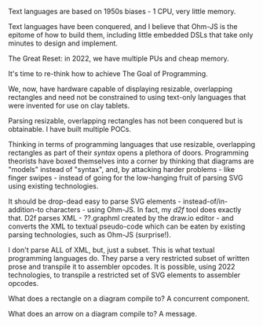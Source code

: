 Text languages are based on 1950s biases - 1 CPU, very little memory.  

Text languages have been conquered, and I believe that Ohm-JS is the epitome of how to build them, including little embedded DSLs that take only minutes to design and implement. 

The Great Reset: in 2022, we have multiple PUs and cheap memory.  

It's time to re-think how to achieve The Goal of Programming.  

We, now, have hardware capable of displaying resizable, overlapping rectangles and need not be constrained to using text-only languages that were invented for use on clay tablets.

Parsing resizable, overlapping rectangles has not been conquered but is obtainable. I have built multiple POCs. 

Thinking in terms of programming languages that use resizable, overlapping rectangles as part of their *syntax* opens a plethora of doors.  Programming theorists have boxed themselves into a corner by thinking that diagrams are "models" instead of "syntax", and, by attacking harder problems - like finger swipes - instead of going for the low-hanging fruit of parsing SVG using existing technologies.

It should be drop-dead easy to parse SVG elements - instead-of/in-addition-to characters - using Ohm-JS.  In fact, my *d2f* tool does exactly that.  D2f parses XML - ??.graphml created by the draw.io editor - and converts the XML to textual pseudo-code which can be eaten by existing parsing technologies, such as Ohm-JS (surprise!).  

I don't parse ALL of XML, but, just a subset.  This is what textual programming languages do.  They parse a very restricted subset of written prose and transpile it to assembler opcodes. It is possible, using 2022 technologies, to transpile a restricted set of SVG elements to assembler opcodes.

What does a rectangle on a diagram compile to?  A concurrent component.

What does an arrow on a diagram compile to?  A message.

